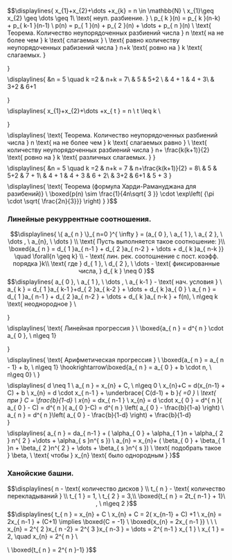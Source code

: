 $$\displaylines{
x_{1}+x_{2}+\dots +x_{k} = n \in \mathbb{N} \\
x_{1}\geq x_{2} \geq \dots \geq 1\\
\text{ неуп. разбиение. } \\
p_{ k }(n) = p_{ k }(n-k) + p_{ k-1 }(n-1) \\
p(n) = p_{ 1 }(n) + p_{ 2 }(n) + \dots + p_{ n }(n) \\
\text{ Теорема. Количество неупорядоченных разбиений числа } n \text{ на не более чем } k \text{ слагаемых } \\
\text{ равно количеству неупорядоченных рабизений числа } n+k \text{ ровно на  } k \text{ слагаемых. }

}$$
$$\displaylines{
&n = 5 \quad k =2 & n+k = 7\\ 
& 5 & 5+2 \\ 
& 4 + 1 & 4 + 3\\ 
& 3+2 & 6+1 

}$$
$$\displaylines{
x_{1}+x_{2}+\dots +x_{ t } = n \\
t \leq k \\

}$$
$$\displaylines{
\text{ Теорема. Количество неупорядоченных разбиений числа } n \text{ на не более чем } k \text{ слагаемых равно  } \\
\text{ количеству неупорядоченных разбиений числа } n+ \frac{k(k+1)}{2}  \text{ ровно на } k \text{ различных слагаемых. }
}$$
$$\displaylines{
&n = 5 \quad k =2 & n+k = 7 & n+\frac{k(k+1)}{2} = 8\\ 
& 5 & 5+2 & 7  + 1\\ 
& 4 + 1 & 4 + 3 & 6 + 2\\ 
& 3+2 & 6+1 & 5 + 3 
}$$$$\displaylines{
\text{ Теорема (формула Харди-Рамануджана для разибений)} \\
\boxed{p(n) \sim \frac{1}{4n\sqrt{ 3 }} \cdot \exp\left( {\pi \cdot \sqrt{ \frac{2n}{3}}} \right) }
}$$
### Линейные рекуррентные соотношения.
$$\displaylines{
\{ a_{ n } \}_{ n=0 }^{ \infty } = (a_{ 0 }, \  a_{ 1 }, \ a_{ 2 }, \ \dots , \ a_{n}, \ \dots ) \\
\text{ Пусть выполняется такое соотношение: }\\
\boxed{a_{ n } = d_{ 1 }a_{ n-1 } + d_{ 2 }a_{ n-2 } + \dots + d_{ k }a_{ n-k }} \quad \forall{n \geq k} \\  - \text{ лин. рек. соотошнение с пост. коэфф. порядка  }k\\
\text{ где } d_{ 1 }, \ d_{ 2 }, \ \dots  - \text{ фиксированные числа, } d_{ k } \neq 0
}$$$$\displaylines{
a_{ 0 }, \ a_{ 1 }, \ \dots , \ a_{ k-1 } - \text{ нач. условия } \\
a_{ k } = d_{ 1 }a_{ k-1 }+d_{ 2 }a_{ k-2 } + \dots + d_{ k }a_{ 0 } \\
a_{ n } = d_{ 1 }a_{ n-1 } + d_{ 2 }a_{ n-2 } + \dots + d_{ k }a_{ n-k } + f(n), \ n\geq k \text{ неоднородное } \\

}$$
$$\displaylines{
\text{ Линейная прогрессия } \\
\boxed{a_{ n } = d^{ n } \cdot  a_{ 0 }, \  n\geq 1}

}$$
$$\displaylines{
\text{ Арифметическая прогрессия } \\
\boxed{a_{ n } = a_{ n - 1} + b, \ n\geq 1} \hookrightarrow\boxed{a_{ n } = a_{ 0 } + b \cdot  n, \  n\geq 0} \\
}$$
$$\displaylines{
d \neq 1 \\
a_{ n } = x_{n} + C, \  n\geq 0 \\
x_{n}+C = d(x_{n-1} + C) + b \\
x_{n} = d \cdot x_{ n-1 } + \underbrace{ C(d-1) + b }_{ =0 } \\
\text{ при } C = \frac{b}{1-d} \\
x_{n} = dx_{ n-1 } \\
x_{n} = d \cdot  x_{ 0 } = d^{ n }( a_{ 0 } - C) = d^{ n }( a_{ 0 }-C) = d^{ n } \left(  a_{ 0 } - \frac{b}{1-a} \right) \\
a_{ n } = d^{ n }\left(  a_{ 0 } - \frac{b}{1-d}  \right) + \frac{b}{1-d}  
}$$
$$\displaylines{
a_{ n } = da_{ n-1 } + ( \alpha_{ 0 } + \alpha_{ 1 }n + \alpha_{ 2 } n^{ 2 } +\dots + \alpha_{ s }n^{ s }) \\
a_{n} = x_{n}+ ( \beta_{ 0 } + \beta_{ 1 }n + \beta_{ 2 }n^{ 2 } + \dots + \beta_{ s }n^{ s }) \\
\text{ подобрать такое } \beta, \ \text{ чтобы  } x_{n} \text{ было однородным }
}$$
### Ханойские башни.
$$\displaylines{
n - \text{ количество дисков } \\
t_{ n } - \text{ количество перекладываний } \\
t_{ 1 } = 1, \ t_{ 2 } = 3,\\ \boxed{t_{ n } = 2t_{ n-1 } + 1}\ , \  n\geq 2  
}$$
$$\displaylines{
t_{ n } = x_{n} + C \\
x_{n} + C = 2( x_{n-1} + C) +1 \\
x_{n} = 2x_{ n-1 } + (C+1) \implies \boxed{C = -1} \\
\boxed{x_{n} = 2x_{ n-1 }}  \ \ \ x_{n} = 2^{ 2 }x_{ n -2} = 2^{ 3 }x_{ n-3 } = \dots = 2^{ n-1 } x_{ 1 } \\
x_{ 1 } = 2, \quad x_{n} = 2^{ n } \\

\\
\boxed{t_{ n } = 2^{ n }-1}
}$$
